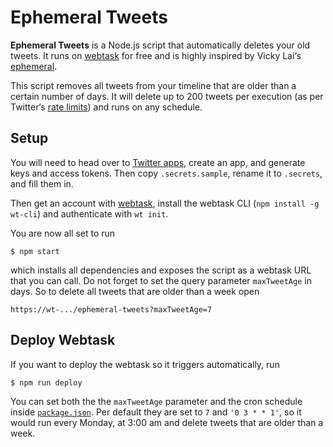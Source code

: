 # Ephemeral Tweets

**Ephemeral Tweets** is a Node.js script that automatically deletes your old tweets. It runs on [webtask](https://webtask.io/) for free and is highly inspired by Vicky Lai‘s [ephemeral](https://github.com/vickylai/ephemeral).

This script removes all tweets from your timeline that are older than a certain number of days. It will delete up to 200 tweets per execution (as per Twitter‘s [rate limits](https://developer.twitter.com/en/docs/tweets/timelines/api-reference/get-statuses-user_timeline.html)) and runs on any schedule.

## Setup

You will need to head over to [Twitter apps](https://apps.twitter.com/), create an app, and generate keys and access tokens. Then copy `.secrets.sample`, rename it to `.secrets`, and fill them in.

Then get an account with [webtask](https://webtask.io/), install the webtask CLI (`npm install -g wt-cli`) and authenticate with `wt init`.

You are now all set to run

```shell
$ npm start
```

which installs all dependencies and exposes the script as a webtask URL that you can call. Do not forget to set the query parameter `maxTweetAge` in days. So to delete all tweets that are older than a week open

```
https://wt-.../ephemeral-tweets?maxTweetAge=7
```

## Deploy Webtask

If you want to deploy the webtask so it triggers automatically, run

```shell
$ npm run deploy
```

You can set both the the `maxTweetAge` parameter and the cron schedule inside [`package.json`](package.json). Per default they are set to `7` and `'0 3 * * 1'`, so it would run every Monday, at 3:00 am and delete tweets that are older than a week.
